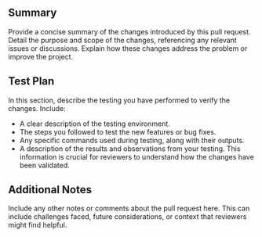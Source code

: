 ## Summary
Provide a concise summary of the changes introduced by this pull request. Detail the purpose and scope of the changes, referencing any relevant issues or discussions. Explain how these changes address the problem or improve the project.

## Test Plan
In this section, describe the testing you have performed to verify the changes. Include:
- A clear description of the testing environment.
- The steps you followed to test the new features or bug fixes.
- Any specific commands used during testing, along with their outputs.
- A description of the results and observations from your testing.
This information is crucial for reviewers to understand how the changes have been validated.

## Additional Notes
Include any other notes or comments about the pull request here. This can include challenges faced, future considerations, or context that reviewers might find helpful.
